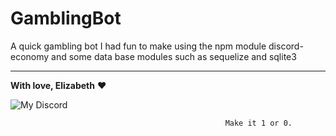 # GamblingBot
A quick gambling bot I had fun to make using the npm module discord-economy and some data base modules such as sequelize and sqlite3

---

**With love, Elizabeth** ❤️
         
<p align="center">

![My Discord](https://discord-readme-badge.vercel.app/api?id=852663698803130389)
</p>

                                                    Make it 1 or 0.
